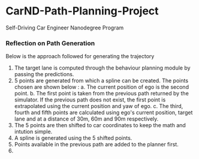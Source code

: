 # CarND-Path-Planning-Project
Self-Driving Car Engineer Nanodegree Program
   
### Reflection on Path Generation
Below is the approach followed for generating the trajectory

1. The target lane is computed through the behaviour planning module by passing the predictions.
1. 5 points are generated from which a spline can be created.  The points chosen are shown below :
   a.  The current position of ego is the second point.
   b.  The first point is taken from the previous path returned by the simulator.  If the previous path does not exist, the first point is extrapolated using the current position and yaw of ego.
   c.  The third, fourth and fifth points are calculated using ego's current position, target lane and at a distance of 30m, 60m and 90m respectively.
1. The 5 points are then shifted to car coordinates to keep the math and intution simple.
1. A spline is generated using the 5 shifted points.
1. Points available in the previous path are added to the planner first.
1. 

